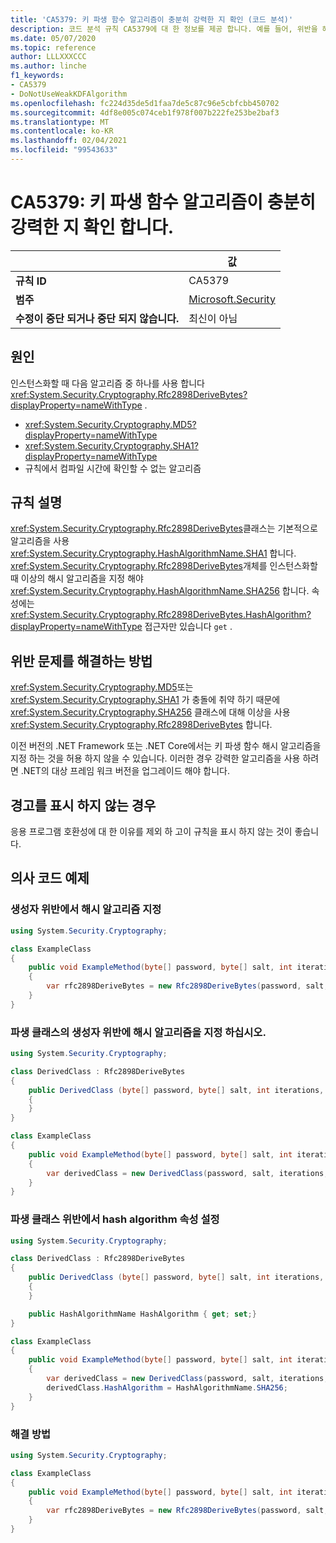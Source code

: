 ```yaml
---
title: 'CA5379: 키 파생 함수 알고리즘이 충분히 강력한 지 확인 (코드 분석)'
description: 코드 분석 규칙 CA5379에 대 한 정보를 제공 합니다. 예를 들어, 위반을 해결 하는 방법, 위반 하는 경우를 포함 합니다.
ms.date: 05/07/2020
ms.topic: reference
author: LLLXXXCCC
ms.author: linche
f1_keywords:
- CA5379
- DoNotUseWeakKDFAlgorithm
ms.openlocfilehash: fc224d35de5d1faa7de5c87c96e5cbfcbb450702
ms.sourcegitcommit: 4df8e005c074ceb1f978f007b222fe253be2baf3
ms.translationtype: MT
ms.contentlocale: ko-KR
ms.lasthandoff: 02/04/2021
ms.locfileid: "99543633"
---
```

# <a name="ca5379-ensure-key-derivation-function-algorithm-is-sufficiently-strong"></a>CA5379: 키 파생 함수 알고리즘이 충분히 강력한 지 확인 합니다.

| | 값 |
|-|-|
| **규칙 ID** |CA5379|
| **범주** |[Microsoft.Security](security-warnings.md)|
| **수정이 중단 되거나 중단 되지 않습니다.** |최신이 아님|

## <a name="cause"></a>원인

인스턴스화할 때 다음 알고리즘 중 하나를 사용 합니다 <xref:System.Security.Cryptography.Rfc2898DeriveBytes?displayProperty=nameWithType> .

- <xref:System.Security.Cryptography.MD5?displayProperty=nameWithType>
- <xref:System.Security.Cryptography.SHA1?displayProperty=nameWithType>
- 규칙에서 컴파일 시간에 확인할 수 없는 알고리즘

## <a name="rule-description"></a>규칙 설명

<xref:System.Security.Cryptography.Rfc2898DeriveBytes>클래스는 기본적으로 알고리즘을 사용 <xref:System.Security.Cryptography.HashAlgorithmName.SHA1> 합니다. <xref:System.Security.Cryptography.Rfc2898DeriveBytes>개체를 인스턴스화할 때 이상의 해시 알고리즘을 지정 해야 <xref:System.Security.Cryptography.HashAlgorithmName.SHA256> 합니다. 속성에는 <xref:System.Security.Cryptography.Rfc2898DeriveBytes.HashAlgorithm?displayProperty=nameWithType> 접근자만 있습니다 `get` .

## <a name="how-to-fix-violations"></a>위반 문제를 해결하는 방법

<xref:System.Security.Cryptography.MD5>또는 <xref:System.Security.Cryptography.SHA1> 가 충돌에 취약 하기 때문에 <xref:System.Security.Cryptography.SHA256> 클래스에 대해 이상을 사용 <xref:System.Security.Cryptography.Rfc2898DeriveBytes> 합니다.

이전 버전의 .NET Framework 또는 .NET Core에서는 키 파생 함수 해시 알고리즘을 지정 하는 것을 허용 하지 않을 수 있습니다. 이러한 경우 강력한 알고리즘을 사용 하려면 .NET의 대상 프레임 워크 버전을 업그레이드 해야 합니다.

## <a name="when-to-suppress-warnings"></a>경고를 표시 하지 않는 경우

응용 프로그램 호환성에 대 한 이유를 제외 하 고이 규칙을 표시 하지 않는 것이 좋습니다.

## <a name="pseudo-code-examples"></a>의사 코드 예제

### <a name="specify-hash-algorithm-in-constructor-violation"></a>생성자 위반에서 해시 알고리즘 지정

```csharp
using System.Security.Cryptography;

class ExampleClass
{
    public void ExampleMethod(byte[] password, byte[] salt, int iterations, HashAlgorithmName hashAlgorithm)
    {
        var rfc2898DeriveBytes = new Rfc2898DeriveBytes(password, salt, iterations, HashAlgorithmName.MD5);
    }
}
```

### <a name="specify-hash-algorithm-in-derived-class-constructor-violation"></a>파생 클래스의 생성자 위반에 해시 알고리즘을 지정 하십시오.

```csharp
using System.Security.Cryptography;

class DerivedClass : Rfc2898DeriveBytes
{
    public DerivedClass (byte[] password, byte[] salt, int iterations, HashAlgorithmName hashAlgorithm) : base(password, salt, iterations, hashAlgorithm)
    {
    }
}

class ExampleClass
{
    public void ExampleMethod(byte[] password, byte[] salt, int iterations, HashAlgorithmName hashAlgorithm)
    {
        var derivedClass = new DerivedClass(password, salt, iterations, HashAlgorithmName.MD5);
    }
}
```

### <a name="set-hash-algorithm-property-in-derived-classes-violation"></a>파생 클래스 위반에서 hash algorithm 속성 설정

```csharp
using System.Security.Cryptography;

class DerivedClass : Rfc2898DeriveBytes
{
    public DerivedClass (byte[] password, byte[] salt, int iterations, HashAlgorithmName hashAlgorithm) : base(password, salt, iterations, hashAlgorithm)
    {
    }

    public HashAlgorithmName HashAlgorithm { get; set;}
}

class ExampleClass
{
    public void ExampleMethod(byte[] password, byte[] salt, int iterations, HashAlgorithmName hashAlgorithm)
    {
        var derivedClass = new DerivedClass(password, salt, iterations, HashAlgorithmName.MD5);
        derivedClass.HashAlgorithm = HashAlgorithmName.SHA256;
    }
}
```

### <a name="solution"></a>해결 방법

```csharp
using System.Security.Cryptography;

class ExampleClass
{
    public void ExampleMethod(byte[] password, byte[] salt, int iterations, HashAlgorithmName hashAlgorithm)
    {
        var rfc2898DeriveBytes = new Rfc2898DeriveBytes(password, salt, iterations, HashAlgorithmName.SHA256);
    }
}
```
